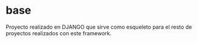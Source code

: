 # base
Proyecto realizado en DJANGO que sirve como esqueleto para el resto de proyectos realizados con este framework.

